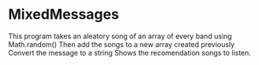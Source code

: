 # MixedMessages
This program takes an aleatory song of an array of every band using Math.random()
Then add the songs to a new array created previously
Convert the message to a string
Shows the recomendation songs to listen.
